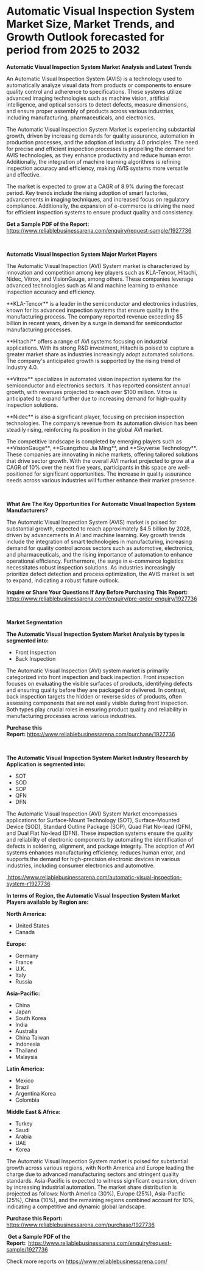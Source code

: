 <p><h1>Automatic Visual Inspection System Market Size, Market Trends, and Growth Outlook forecasted for period from 2025 to 2032</h1></p><p><strong>Automatic Visual Inspection System Market Analysis and Latest Trends</strong></p>
<p><p>An Automatic Visual Inspection System (AVIS) is a technology used to automatically analyze visual data from products or components to ensure quality control and adherence to specifications. These systems utilize advanced imaging technologies such as machine vision, artificial intelligence, and optical sensors to detect defects, measure dimensions, and ensure proper assembly of products across various industries, including manufacturing, pharmaceuticals, and electronics.</p><p>The Automatic Visual Inspection System Market is experiencing substantial growth, driven by increasing demands for quality assurance, automation in production processes, and the adoption of Industry 4.0 principles. The need for precise and efficient inspection processes is propelling the demand for AVIS technologies, as they enhance productivity and reduce human error. Additionally, the integration of machine learning algorithms is refining inspection accuracy and efficiency, making AVIS systems more versatile and effective.</p><p>The market is expected to grow at a CAGR of 8.9% during the forecast period. Key trends include the rising adoption of smart factories, advancements in imaging techniques, and increased focus on regulatory compliance. Additionally, the expansion of e-commerce is driving the need for efficient inspection systems to ensure product quality and consistency.</p></p>
<p><strong>Get a Sample PDF of the Report:&nbsp;</strong> <a href="https://www.reliablebusinessarena.com/enquiry/request-sample/1927736?utm_campaign=1948&utm_medium=2&utm_source=Github&utm_content=ia&utm_term=15012025&utm_id=automatic-visual-inspection-system">https://www.reliablebusinessarena.com/enquiry/request-sample/1927736</a></p>
<p>&nbsp;</p>
<p><strong>Automatic Visual Inspection System Major Market Players</strong></p>
<p><p>The Automatic Visual Inspection (AVI) System market is characterized by innovation and competition among key players such as KLA-Tencor, Hitachi, Nidec, Vitrox, and VisionGauge, among others. These companies leverage advanced technologies such as AI and machine learning to enhance inspection accuracy and efficiency.</p><p>**KLA-Tencor** is a leader in the semiconductor and electronics industries, known for its advanced inspection systems that ensure quality in the manufacturing process. The company reported revenue exceeding $5 billion in recent years, driven by a surge in demand for semiconductor manufacturing processes.</p><p>**Hitachi** offers a range of AVI systems focusing on industrial applications. With its strong R&D investment, Hitachi is poised to capture a greater market share as industries increasingly adopt automated solutions. The company's anticipated growth is supported by the rising trend of Industry 4.0.</p><p>**Vitrox** specializes in automated vision inspection systems for the semiconductor and electronics sectors. It has reported consistent annual growth, with revenues projected to reach over $100 million. Vitrox is anticipated to expand further due to increasing demand for high-quality inspection solutions.</p><p>**Nidec** is also a significant player, focusing on precision inspection technologies. The company’s revenue from its automation division has been steadily rising, reinforcing its position in the global AVI market. </p><p>The competitive landscape is completed by emerging players such as **VisionGauge**, **Guangzhou Jia Ming**, and **Skyverse Technology**. These companies are innovating in niche markets, offering tailored solutions that drive sector growth. With the overall AVI market projected to grow at a CAGR of 10% over the next five years, participants in this space are well-positioned for significant opportunities. The increase in quality assurance needs across various industries will further enhance their market presence.</p></p>
<p>&nbsp;</p>
<p><strong>What Are The Key Opportunities For Automatic Visual Inspection System Manufacturers?</strong></p>
<p><p>The Automatic Visual Inspection System (AVIS) market is poised for substantial growth, expected to reach approximately $4.5 billion by 2028, driven by advancements in AI and machine learning. Key growth trends include the integration of smart technologies in manufacturing, increasing demand for quality control across sectors such as automotive, electronics, and pharmaceuticals, and the rising importance of automation to enhance operational efficiency. Furthermore, the surge in e-commerce logistics necessitates robust inspection solutions. As industries increasingly prioritize defect detection and process optimization, the AVIS market is set to expand, indicating a robust future outlook.</p></p>
<p><strong>Inquire or Share Your Questions If Any Before Purchasing This Report:</strong> <a href="https://www.reliablebusinessarena.com/enquiry/pre-order-enquiry/1927736?utm_campaign=1948&utm_medium=2&utm_source=Github&utm_content=ia&utm_term=15012025&utm_id=automatic-visual-inspection-system">https://www.reliablebusinessarena.com/enquiry/pre-order-enquiry/1927736</a></p>
<p>&nbsp;</p>
<p><strong>Market Segmentation</strong></p>
<p><strong>The Automatic Visual Inspection System Market Analysis by types is segmented into:</strong></p>
<p><ul><li>Front Inspection</li><li>Back Inspection</li></ul></p>
<p><p>The Automatic Visual Inspection (AVI) system market is primarily categorized into front inspection and back inspection. Front inspection focuses on evaluating the visible surfaces of products, identifying defects and ensuring quality before they are packaged or delivered. In contrast, back inspection targets the hidden or reverse sides of products, often assessing components that are not easily visible during front inspection. Both types play crucial roles in ensuring product quality and reliability in manufacturing processes across various industries.</p></p>
<p><strong>Purchase this Report:&nbsp;</strong><a href="https://www.reliablebusinessarena.com/purchase/1927736?utm_campaign=1948&utm_medium=2&utm_source=Github&utm_content=ia&utm_term=15012025&utm_id=automatic-visual-inspection-system">https://www.reliablebusinessarena.com/purchase/1927736</a></p>
<p>&nbsp;</p>
<p><strong>The Automatic Visual Inspection System Market Industry Research by Application is segmented into:</strong></p>
<p><ul><li>SOT</li><li>SOD</li><li>SOP</li><li>QFN</li><li>DFN</li></ul></p>
<p><p>The Automatic Visual Inspection (AVI) System Market encompasses applications for Surface-Mount Technology (SOT), Surface-Mounted Device (SOD), Standard Outline Package (SOP), Quad Flat No-lead (QFN), and Dual Flat No-lead (DFN). These inspection systems ensure the quality and reliability of electronic components by automating the identification of defects in soldering, alignment, and package integrity. The adoption of AVI systems enhances manufacturing efficiency, reduces human error, and supports the demand for high-precision electronic devices in various industries, including consumer electronics and automotive.</p></p>
<p><a href="https://www.reliablebusinessarena.com/automatic-visual-inspection-system-r1927736?utm_campaign=1948&utm_medium=2&utm_source=Github&utm_content=ia&utm_term=15012025&utm_id=automatic-visual-inspection-system">&nbsp;https://www.reliablebusinessarena.com/automatic-visual-inspection-system-r1927736</a></p>
<p><strong>In terms of Region, the Automatic Visual Inspection System Market Players available by Region are:</strong></p>
<p>
    <p> <strong> North America: </strong>
        <ul>
            <li>United States</li>
            <li>Canada</li>
        </ul>
        </p> 
    <p> <strong> Europe: </strong>
        <ul>
            <li>Germany</li>
            <li>France</li>
            <li>U.K.</li>
            <li>Italy</li>
            <li>Russia</li>
        </ul>
        </p> 
    <p> <strong> Asia-Pacific: </strong>
        <ul>
            <li>China</li>
            <li>Japan</li>
            <li>South Korea</li>
            <li>India</li>
            <li>Australia</li>
            <li>China Taiwan</li>
            <li>Indonesia</li>
            <li>Thailand</li>
            <li>Malaysia</li>
        </ul>
        </p> 
    <p> <strong> Latin America: </strong>
        <ul>
            <li>Mexico</li>
            <li>Brazil</li>
            <li>Argentina Korea</li>
            <li>Colombia</li>
        </ul>
        </p> 
    <p> <strong> Middle East & Africa: </strong>
        <ul>
            <li>Turkey</li>
            <li>Saudi</li>
            <li>Arabia</li>
            <li>UAE</li>
            <li>Korea</li>
        </ul>
    </p>
    </p>
<p><p>The Automatic Visual Inspection System market is poised for substantial growth across various regions, with North America and Europe leading the charge due to advanced manufacturing sectors and stringent quality standards. Asia-Pacific is expected to witness significant expansion, driven by increasing industrial automation. The market share distribution is projected as follows: North America (30%), Europe (25%), Asia-Pacific (25%), China (10%), and the remaining regions combined account for 10%, indicating a competitive and dynamic global landscape.</p></p>
<p><strong>Purchase this Report: </strong><a href="https://www.reliablebusinessarena.com/purchase/1927736?utm_campaign=1948&utm_medium=2&utm_source=Github&utm_content=ia&utm_term=15012025&utm_id=automatic-visual-inspection-system">https://www.reliablebusinessarena.com/purchase/1927736</a></p>
<p>&nbsp;<strong>Get a Sample PDF of the Report:&nbsp;&nbsp;</strong><a href="https://www.reliablebusinessarena.com/enquiry/request-sample/1927736?utm_campaign=1948&utm_medium=2&utm_source=Github&utm_content=ia&utm_term=15012025&utm_id=automatic-visual-inspection-system">https://www.reliablebusinessarena.com/enquiry/request-sample/1927736</a></p>
<p><strong></strong></p>
<p>Check more reports on <a href="https://www.reliablebusinessarena.com/?utm_campaign=1948&utm_medium=2&utm_source=Github&utm_content=ia&utm_term=15012025&utm_id=automatic-visual-inspection-system">https://www.reliablebusinessarena.com/</a></p>